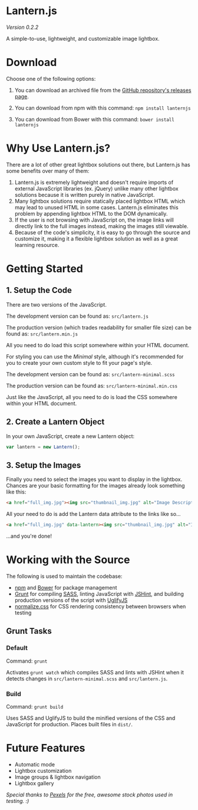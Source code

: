 # Lantern.js
*Version 0.2.2*

A simple-to-use, lightweight, and customizable image lightbox.

# Download
Choose one of the following options:

1. You can download an archived file from the [GitHub repository's releases page](https://github.com/IsaacLean/lanternjs/releases).

2. You can download from npm with this command: `npm install lanternjs`

3. You can download from Bower with this command: `bower install lanternjs`

# Why Use Lantern.js?
There are a lot of other great lightbox solutions out there, but Lantern.js has some benefits over many of them:

1. Lantern.js is extremely lightweight and doesn't require imports of external JavaScript libraries (ex. jQuery) unlike many other lightbox solutions because it is written purely in native JavaScript.
2. Many lightbox solutions require statically placed lightbox HTML which may lead to unused HTML in some cases. Lantern.js eliminates this problem by appending lightbox HTML to the DOM dynamically.
3. If the user is not browsing with JavaScript on, the image links will directly link to the full images instead, making the images still viewable.
4. Because of the code's simplicity, it is easy to go through the source and customize it, making it a flexible lightbox solution as well as a great learning resource.

# Getting Started
## 1. Setup the Code
There are two versions of the JavaScript.

The development version can be found as: ```src/lantern.js```

The production version (which trades readability for smaller file size) can be found as: ```src/lantern.min.js```

All you need to do load this script somewhere within your HTML document.

For styling you can use the *Minimal* style, although it's recommended for you to create your own custom style to fit your page's style.

The development version can be found as: ```src/lantern-minimal.scss```

The production version can be found as: ```src/lantern-minimal.min.css```

Just like the JavaScript, all you need to do is load the CSS somewhere within your HTML document.

## 2. Create a Lantern Object
In your own JavaScript, create a new Lantern object:

```javascript
var lantern = new Lantern();
```

## 3. Setup the Images
Finally you need to select the images you want to display in the lightbox. Chances are your basic formatting for the images already look something like this:

```html
<a href="full_img.jpg"><img src="thumbnail_img.jpg" alt="Image Description"></a>
```

All your need to do is add the Lantern data attribute to the links like so...

```html
<a href="full_img.jpg" data-lantern><img src="thumbnail_img.jpg" alt="Image Description"></a>
```

...and you're done!

# Working with the Source
The following is used to maintain the codebase:
* [npm](https://npmjs.com) and [Bower](http://bower.io) for package management
* [Grunt](http://gruntjs.com) for compiling [SASS](http://sass-lang.com), linting JavaScript with [JSHint](https://github.com/gruntjs/grunt-contrib-jshint), and building production versions of the script with [UglifyJS](https://github.com/gruntjs/grunt-contrib-uglify)
* [normalize.css](https://necolas.github.io/normalize.css) for CSS rendering consistency between browsers when testing

## Grunt Tasks
### Default
Command: ```grunt```

Activates ```grunt watch``` which compiles SASS and lints with JSHint when it detects changes in ```src/lantern-minimal.scss``` and ```src/lantern.js```.

### Build
Command: ```grunt build```

Uses SASS and UglifyJS to build the minified versions of the CSS and JavaScript for production. Places built files in ```dist/```.

# Future Features
* Automatic mode
* Lightbox customization
* Image groups & lightbox navigation
* Lightbox gallery

*Special thanks to [Pexels](http://pexels.com/) for the free, awesome stock photos used in testing. :)*
